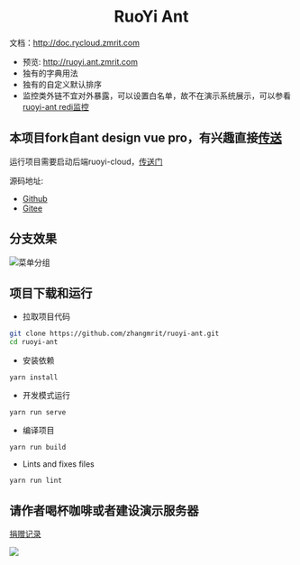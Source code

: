 <h1 align="center">RuoYi Ant</h1>

文档：http://doc.rycloud.zmrit.com

- 预览: http://ruoyi.ant.zmrit.com
- 独有的字典用法
- 独有的自定义默认排序
- 监控类外链不宜对外暴露，可以设置白名单，故不在演示系统展示，可以参看 [ruoyi-ant redi监控](http://redis.ant.zmrit.com/)



本项目fork自ant design vue pro，有兴趣直接[传送](https://pro.loacg.com/)
----



运行项目需要启动后端ruoyi-cloud，[传送门](https://github.com/zhangmrit/ruoyi-cloud)

源码地址:
- [Github](https://github.com/zhangmrit/ruoyi-ant)
- [Gitee](https://gitee.com/zhangmrit/ruoyi-ant)


分支效果
----

![菜单分组](http://upload.ouliu.net/i/20200407103825idpqn.gif)



项目下载和运行
----

- 拉取项目代码
```bash
git clone https://github.com/zhangmrit/ruoyi-ant.git
cd ruoyi-ant
```

- 安装依赖
```
yarn install
```

- 开发模式运行
```
yarn run serve
```

- 编译项目
```
yarn run build
```

- Lints and fixes files
```
yarn run lint
```

##  请作者喝杯咖啡或者建设演示服务器

[捐赠记录](http://ruoyi.ant.zmrit.com/others/donateList)

<img src="http://upload.ouliu.net/i/20191021180958e1ek5.png"/>